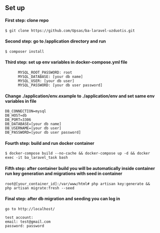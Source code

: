 
## Set up

#### First step: clone repo

```
$ git clone https://github.com/Upsas/ba-laravel-uzduotis.git
```
#### Second step: go to /application directory and run

```
$ composer install
```
#### Third step: set up env variables in docker-compose.yml file
```
      MYSQL_ROOT_PASSWORD: root
      MYSQL_DATABASE: [your db name]
      MYSQL_USER: [your db user]
      MYSQL_PASSWORD: [your db user password]
```
#### Change ./application/env.example to ./application/env and set same env variables in file

```
DB_CONNECTION=mysql
DB_HOST=db
DB_PORT=3306
DB_DATABASE=[your db name]
DB_USERNAME=[your db user]
DB_PASSWORD=[your db user password]
```

#### Fourth step: build and run docker container

```
$ docker-compose build --no-cache && docker-compose up -d && docker exec -it ba_laravel_task bash
```

#### Fifth step: after container build you will be automatically inside container run key generation and migrations with seed in container

```
root@[your_container_id]:/var/www/html# php artisan key:generate && php artisan migrate:fresh --seed
```
#### Final step: after db migration and seeding you can log in

```
go to http://localhost/

test account:
email: test@gmail.com
password: password
```

